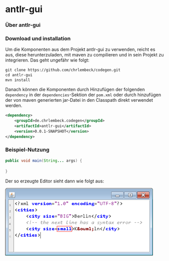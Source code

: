 # antlr-gui

### Über antlr-gui

### Download und installation

Um die Komponenten aus dem Projekt antlr-gui zu verwenden, reicht es aus, diese herunterzuladen, mit maven zu compilieren und in sein Projekt zu integrieren. Das geht ungefähr wie folgt:

```
git clone https://github.com/chrlembeck/codegen.git
cd antlr-gui
mvn install
```

Danach können die Komponenten durch Hinzufügen der folgenden `dependency` in der `dependencies`-Sektion der `pom.xml` oder durch hinzufügen der von maven generierten jar-Datei in den Classpath direkt verwendet werden.

```xml
<dependency>
    <groupId>de.chrlembeck.codegen</groupId>
    <artifactId>antlr-gui</artifactId>
    <version>0.0.1-SNAPSHOT</version>
</dependency>
```

### Beispiel-Nutzung 

```Java
public void main(String... args) {

}
```

Der so erzeugte Editor sieht dann wie folgt aus:

![Editor](docs/images/editor.png)